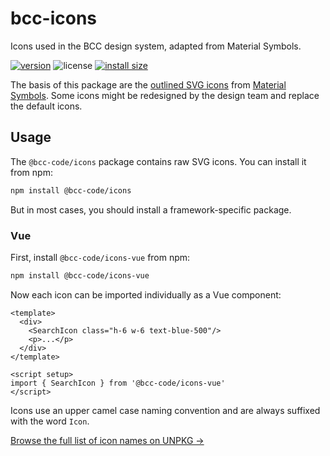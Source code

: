 # bcc-icons
Icons used in the BCC design system, adapted from Material Symbols.

[![version](https://img.shields.io/npm/v/@bcc-code/icons)](https://www.npmjs.com/package/@bcc-code/icons) ![license](https://img.shields.io/npm/l/@bcc-code/icons) [![install size](https://packagephobia.com/badge?p=@bcc-code/icons)](https://packagephobia.com/result?p=@bcc-code/icons)

The basis of this package are the [outlined SVG icons](https://github.com/marella/material-design-icons/tree/main/svg/outlined) from [Material Symbols](https://fonts.google.com/icons?icon.style=Outlined). Some icons might be redesigned by the design team and replace the default icons.

## Usage
The `@bcc-code/icons` package contains raw SVG icons. You can install it from npm:
```sh
npm install @bcc-code/icons
```

But in most cases, you should install a framework-specific package.

### Vue
First, install `@bcc-code/icons-vue` from npm:

```sh
npm install @bcc-code/icons-vue
```

Now each icon can be imported individually as a Vue component:

```vue
<template>
  <div>
    <SearchIcon class="h-6 w-6 text-blue-500"/>
    <p>...</p>
  </div>
</template>

<script setup>
import { SearchIcon } from '@bcc-code/icons-vue'
</script>
```

Icons use an upper camel case naming convention and are always suffixed with the word `Icon`.

[Browse the full list of icon names on UNPKG &rarr;](https://unpkg.com/browse/@bcc-code/icons-vue)
